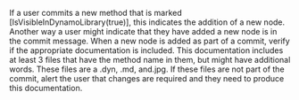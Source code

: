 If a user commits a new method that is marked [IsVisibleInDynamoLibrary(true)], this indicates the addition of a new node.  Another way a user might indicate that they have added a new node is in the commit message. When a new node is added as part of a commit, verify if the appropriate documentation is included. This documentation includes at least 3 files that have the method name in them, but might have additional words. These files are a .dyn, .md, and.jpg. If these files are not part of the commit, alert the user that changes are required and they need to produce this documentation.